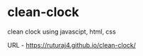 # clean-clock
clean clock using javascipt, html, css

URL - https://ruturaj4.github.io/clean-clock/
